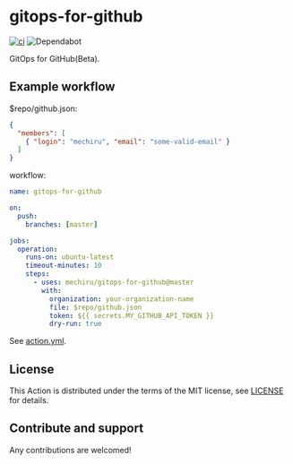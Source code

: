 # gitops-for-github

[![ci](https://github.com/mechiru/gitops-for-github/workflows/ci/badge.svg)](https://github.com/mechiru/gitops-for-github/actions?query=workflow:ci)
![Dependabot](https://api.dependabot.com/badges/status?host=github&repo=mechiru/gitops-for-github)

GitOps for GitHub(Beta).

## Example workflow

$repo/github.json:
```json
{
  "members": [
    { "login": "mechiru", "email": "some-valid-email" }
  ]
}
```

workflow:
```yaml
name: gitops-for-github

on:
  push:
    branches: [master]

jobs:
  operation:
    runs-on: ubuntu-latest
    timeout-minutes: 10
    steps:
      - uses: mechiru/gitops-for-github@master
        with:
          organization: your-organization-name
          file: $repo/github.json
          token: ${{ secrets.MY_GITHUB_API_TOKEN }}
          dry-run: true
```

See [action.yml](./action.yml).

## License

This Action is distributed under the terms of the MIT license, see [LICENSE](./LICENSE) for details.

## Contribute and support

Any contributions are welcomed!
